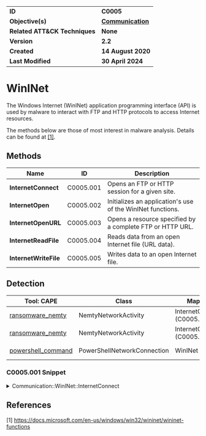<table>
<tr>
<td><b>ID</b></td>
<td><b>C0005</b></td>
</tr>
<tr>
<td><b>Objective(s)</b></td>
<td><b><a href="../communication">Communication</a></b></td>
</tr>
<tr>
<td><b>Related ATT&CK Techniques</b></td>
<td><b>None</b></td>
</tr>
<tr>
<td><b>Version</b></td>
<td><b>2.2</b></td>
</tr>
<tr>
<td><b>Created</b></td>
<td><b>14 August 2020</b></td>
</tr>
<tr>
<td><b>Last Modified</b></td>
<td><b>30 April 2024</b></td>
</tr>
</table>


# WinINet

The Windows Internet (WinINet) application programming interface (API) is used by malware to interact with FTP and HTTP protocols to access Internet resources.

The methods below are those of most interest in malware analysis. Details can be found at [[1]](#1). 

## Methods

|Name|ID|Description|
|---|---|---|
|**InternetConnect**|C0005.001|Opens an FTP or HTTP session for a given site.|
|**InternetOpen**|C0005.002|Initializes an application's use of the WinINet functions.|
|**InternetOpenURL**|C0005.003|Opens a resource specified by a complete FTP or HTTP URL.|
|**InternetReadFile**|C0005.004|Reads data from an open Internet file (URL data).|
|**InternetWriteFile**|C0005.005|Writes data to an open Internet file.|

## Detection

|Tool: CAPE|Class|Mapping|APIs|
|---|---|---|---|
|[ransomware_nemty](https://github.com/CAPESandbox/community/blob/master/modules/signatures/windows/ransomware_nemty.py)|NemtyNetworkActivity|InternetOpen (C0005.002)|InternetOpenA, InternetOpenUrlA|
|[ransomware_nemty](https://github.com/CAPESandbox/community/blob/master/modules/signatures/windows/ransomware_nemty.py)|NemtyNetworkActivity|InternetOpenURL (C0005.003)|InternetOpenA, InternetOpenUrlA|
|[powershell_command](https://github.com/CAPESandbox/community/blob/master/modules/signatures/windows/powershell_command.py)|PowerShellNetworkConnection|WinINet (C0005)|InternetCrackUrlW, InternetCrackUrlA|

### C0005.001 Snippet
<details>
<summary> Communication::WinINet::InternetConnect </summary>
SHA256: 3ac8c22eb7c59d35fe49c20f2a0eca06765543dfb15f455a5557af4428066641
Location: 0x1800010b2
<pre>
call    qword ptr [->WININET.DLL::InternetOpenA]        ; Open a connection to the Internet and return the handle into rax
mov     rbp, rax        ; store the handle in rbp
test    rax, rax
jz      LAB_1800013de
mov     param_1, 0x17
call    thunk_FUN_180004114
mov     r10, rax
mov     rdi, rax
xor     eax, eax
mov     param_1, 0x17
stosb.rep       rdi
mov     rdi, r10
mov     param_2, rbx
nop     dword ptr [rax]
nop     word ptr [rax + rax*0x1]
movzx   param_1, byte ptr [param_2 + rsi*offset DAT_18001ea00]       ; first instruction in loop
add     param_2, 0x3    ; increase loop variable
mov     byte ptr [rdi], param_1
lea     rdi, [rdi + 0x1]
cmp     param_2, 0x42   ; test for loop end
jl      LAB_1800010f0   ; jump to beginning of loop
movzx   param_3, word ptr [DAT_18001ea44]       ; TCP/IP port to connect to.  DAT_18001ea44 contains 443, so this connection will occur on the default HTTPS port
xor     r9d, r9d        ; name of user (if FTP connection), or NULL
mov     qword ptr [rsp + local_390], rbx        ; pointer to application context for the returned handle to the internet connection
mov     param_2, r10    ; pointer to host name for internet server
mov     dword ptr [rsp + local_398], ebx        ; pointer to flags specific for service used
mov     param_1, rbp    ; handle to the internet connection established earlier
mov     dword ptr [rsp + local_3a0], 0x3        ; service type to access (0x3 indicates use of HTTP)
mov     qword ptr [rsp + local_3a8], rbx        ; password for FTP (if needed)
call    qword ptr [->WININET.DLL::InternetConnectA]     ; Windows API function to initiate an HTTP connection
</pre>
</details>

## References

<a name="1">[1]</a> https://docs.microsoft.com/en-us/windows/win32/wininet/wininet-functions
